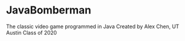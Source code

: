 # JavaBomberman
The classic video game programmed in Java
Created by Alex Chen, UT Austin Class of 2020
